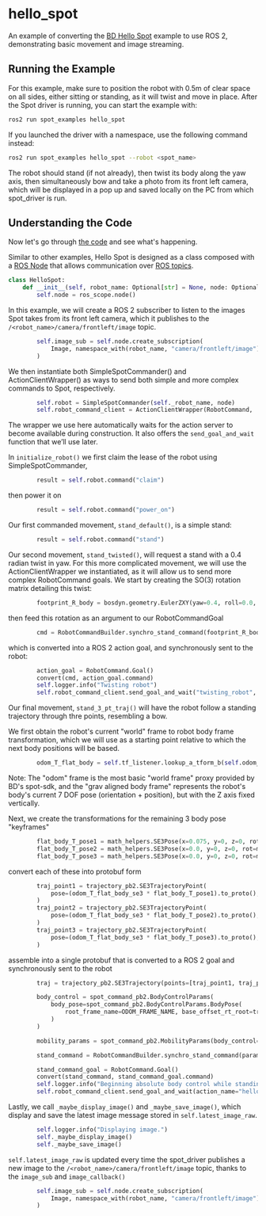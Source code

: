 # hello_spot
An example of converting the [BD Hello Spot](
https://dev.bostondynamics.com/python/examples/hello_spot/readme) example to use ROS 2, demonstrating basic movement and image streaming.

## Running the Example
For this example, make sure to position the robot with 0.5m of clear space on all sides, either sitting or standing, as it will twist and move in place. After the Spot driver is running, you can start the example with:
```bash
ros2 run spot_examples hello_spot
```
If you launched the driver with a namespace, use the following command instead:
```bash
ros2 run spot_examples hello_spot --robot <spot_name>
```
The robot should stand (if not already), then twist its body along the yaw axis, then simultaneously bow and take a photo from its front left camera, which will be displayed in a pop up and saved locally on the PC from which spot_driver is run.

## Understanding the Code

Now let's go through [the code](../spot_examples/hello_spot.py) and see what's happening.


Similar to other examples, Hello Spot is designed as a class composed with a [ROS Node](https://docs.ros.org/en/humble/Tutorials/Beginner-CLI-Tools/Understanding-ROS2-Nodes/Understanding-ROS2-Nodes.html) that allows communication over [ROS topics](https://docs.ros.org/en/humble/Tutorials/Beginner-CLI-Tools/Understanding-ROS2-Topics/Understanding-ROS2-Topics.html).
```python
class HelloSpot:
    def __init__(self, robot_name: Optional[str] = None, node: Optional[Node] = None) -> None:
        self.node = ros_scope.node()
```
In this example, we will create a ROS 2 subscriber to listen to the images Spot takes from its front left camera, which it publishes to the `/<robot_name>/camera/frontleft/image` topic.
```python
        self.image_sub = self.node.create_subscription(
            Image, namespace_with(robot_name, "camera/frontleft/image"), self.image_callback, 10
        )
```


We then instantiate both SimpleSpotCommander() and ActionClientWrapper() as ways to send both simple and more complex commands to Spot, respectively.
```python
        self.robot = SimpleSpotCommander(self._robot_name, node)
        self.robot_command_client = ActionClientWrapper(RobotCommand, 'robot_command', node)
```
The wrapper we use here automatically waits for the action server to become available during construction.  It also offers the `send_goal_and_wait` function that we’ll use later.


In `initialize_robot()` we first claim the lease of the robot using SimpleSpotCommander,
```python
        result = self.robot.command("claim")
```

then power it on
```python
        result = self.robot.command("power_on")
```

Our first commanded movement, `stand_default()`, is a simple stand: 
```python
        result = self.robot.command("stand")
```
Our second movement, `stand_twisted()`, will request a stand with a 0.4 radian twist in yaw. For this more complicated movement, we will use the ActionClientWrapper we instantiated, as it will allow us to send more complex RobotCommand goals. We start by creating the SO(3) rotation matrix detailing this twist:
```python
        footprint_R_body = bosdyn.geometry.EulerZXY(yaw=0.4, roll=0.0, pitch=0.0)
```
then feed this rotation as an argument to our RobotCommandGoal
```python
        cmd = RobotCommandBuilder.synchro_stand_command(footprint_R_body=footprint_R_body)

```
which is converted into a ROS 2 action goal, and synchronously sent to the robot: 
```python
        action_goal = RobotCommand.Goal()
        convert(cmd, action_goal.command)
        self.logger.info("Twisting robot")
        self.robot_command_client.send_goal_and_wait("twisting_robot", action_goal)
```

Our final movement, `stand_3_pt_traj()` will have the robot follow a standing trajectory through thre points, resembling a bow. 

We first obtain the robot's current "world" frame to robot body frame transformation, which we will use as a starting point relative to which the next body positions will be based.
```python
        odom_T_flat_body = self.tf_listener.lookup_a_tform_b(self.odom_frame_name, self.grav_aligned_body_frame_name)
```
Note: The "odom" frame is the most basic "world frame" proxy provided by BD's spot-sdk, and the "grav aligned body frame" represents the robot's body's current 7 DOF pose (orientation + position), but with the Z axis fixed vertically.

Next, we create the transformations for the remaining 3 body pose "keyframes"
```python
        flat_body_T_pose1 = math_helpers.SE3Pose(x=0.075, y=0, z=0, rot=math_helpers.Quat())
        flat_body_T_pose2 = math_helpers.SE3Pose(x=0.0, y=0, z=0, rot=math_helpers.Quat(w=0.9848, x=0, y=0.1736, z=0))
        flat_body_T_pose3 = math_helpers.SE3Pose(x=0.0, y=0, z=0, rot=math_helpers.Quat())
```

convert each of these into protobuf form
```python
        traj_point1 = trajectory_pb2.SE3TrajectoryPoint(
            pose=(odom_T_flat_body_se3 * flat_body_T_pose1).to_proto(), time_since_reference=seconds_to_duration(t1)
        )
        traj_point2 = trajectory_pb2.SE3TrajectoryPoint(
            pose=(odom_T_flat_body_se3 * flat_body_T_pose2).to_proto(), time_since_reference=seconds_to_duration(t2)
        )
        traj_point3 = trajectory_pb2.SE3TrajectoryPoint(
            pose=(odom_T_flat_body_se3 * flat_body_T_pose3).to_proto(), time_since_reference=seconds_to_duration(t3)
        )
```
assemble into a single protobuf that is converted to a ROS 2 goal and synchronously sent to the robot
```python
        traj = trajectory_pb2.SE3Trajectory(points=[traj_point1, traj_point2, traj_point3])

        body_control = spot_command_pb2.BodyControlParams(
            body_pose=spot_command_pb2.BodyControlParams.BodyPose(
                root_frame_name=ODOM_FRAME_NAME, base_offset_rt_root=traj
            )
        )

        mobility_params = spot_command_pb2.MobilityParams(body_control=body_control)

        stand_command = RobotCommandBuilder.synchro_stand_command(params=mobility_params)

        stand_command_goal = RobotCommand.Goal()
        convert(stand_command, stand_command_goal.command)
        self.logger.info("Beginning absolute body control while standing.")
        self.robot_command_client.send_goal_and_wait(action_name="hello_spot", goal=stand_command_goal, timeout_sec=10)
```


Lastly, we call `_maybe_display_image()` and `_maybe_save_image()`, which display and save the latest image message stored in `self.latest_image_raw`. 
```python
        self.logger.info("Displaying image.")
        self._maybe_display_image()
        self._maybe_save_image()
```
`self.latest_image_raw` is updated every time the spot_driver publishes a new image to the `/<robot_name>/camera/frontleft/image` topic, thanks to the `image_sub` and `image_callback()`
```python
        self.image_sub = self.node.create_subscription(
            Image, namespace_with(robot_name, "camera/frontleft/image"), self.image_callback, 10
        )
```
